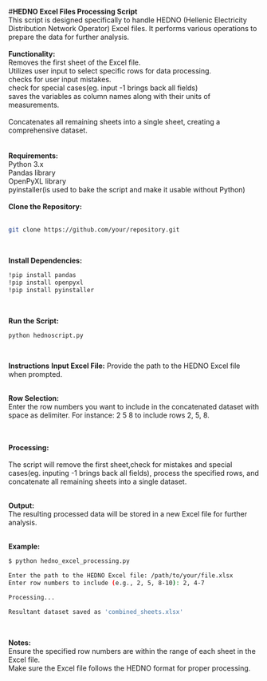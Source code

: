 #**HEDNO Excel Files Processing Script**  <br>
This script is designed specifically to handle HEDNO (Hellenic Electricity Distribution Network Operator) Excel files. It performs various operations to prepare the data for further analysis.  <br>
  <br>
**Functionality:**  <br>
Removes the first sheet of the Excel file. <br> 
Utilizes user input to select specific rows for data processing.  <br>
checks for user input mistakes.  <br>
check for special cases(eg. input -1 brings back all fields)  <br>
saves the variables as column names along with their units of measurements. <br>   
Concatenates all remaining sheets into a single sheet, creating a comprehensive dataset.<br>    
  <br>
**Requirements:**  <br>
Python 3.x<br>
Pandas library<br>
OpenPyXL library<br>
pyinstaller(is used to bake the script and make it usable without Python)<br>
  <br>
**Clone the Repository:**  <br>
  <br>
```bash
git clone https://github.com/your/repository.git
```
<br>

**Install Dependencies:**    
```bash
!pip install pandas 
!pip install openpyxl
!pip install pyinstaller 
```
<br>

**Run the Script:**  
```bash
python hednoscript.py  
```
<br>

**Instructions**
**Input Excel File:**
Provide the path to the HEDNO Excel file when prompted.  
  <br>
  
**Row Selection:**  <br>
Enter the row numbers you want to include in the concatenated dataset with space as delimiter. For instance: 2 5 8 to include rows 2, 5, 8.<br>  
 <br>   
 
**Processing:** <br>  
The script will remove the first sheet,check for mistakes and special cases(eg. inputing -1 brings back all fields), process the specified rows, and concatenate all remaining sheets into a single dataset.<br>
  <br>
  
**Output:** <br>
The resulting processed data will be stored in a new Excel file for further analysis.<br>
  <br>
  
**Example:**
```bash
$ python hedno_excel_processing.py

Enter the path to the HEDNO Excel file: /path/to/your/file.xlsx
Enter row numbers to include (e.g., 2, 5, 8-10): 2, 4-7

Processing...

Resultant dataset saved as 'combined_sheets.xlsx'
```
<br>

**Notes:**  <br>
Ensure the specified row numbers are within the range of each sheet in the Excel file.  <br>
Make sure the Excel file follows the HEDNO format for proper processing.  <br>
